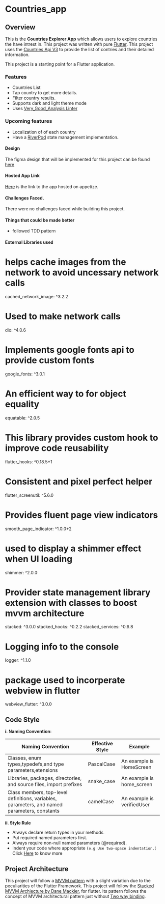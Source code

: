 # Countries_app

 ## Overview 
  This is the **Countries Explorer App** which allows users to explore countries the have intrest in. This project was written with pure [Flutter](https://flutter.dev/).
This project uses the [Countries Api V3](https://restcountries.com/v3.1/all) to provide the list of contries and their detailed information.

This project is a starting point for a Flutter application.

### Features
- Countries List
- Tap country to get more details.
- Filter country results.
- Supports dark and light theme mode
- Uses [Very_Good_Analysis Linter](https://pub.dev/packages/very_good_analysis)

### Upcoming features
- Localization of of each country
- Have a [RiverPod](www.riverpod.dev) state management implementation.

#### Design 
   The figma design that will be implemented for this project can be found [here](https://www.figma.com/proto/v9AXj4VZNnx26fTthrPbhX/Explore?node-id=33%3A1390&scaling=scale-down&page-id=0%3A1&starting-point-node-id=33%3A1390&show-proto-sidebar=1) 

#### Hosted App Link
   [Here](https://appetize.io/embed/amfx2ooztcwy5iusnlayzkhnei) is the link to the app hosted on appetize.

#### Challenges Faced.
   There were no challenges faced while building this project.

#### Things that could be made better
 - followed TDD pattern




#### External Libraries used
  
  # helps cache images from the network to avoid uncessary network calls
  cached_network_image: ^3.2.2

  # Used to make network calls
  dio: ^4.0.6

  # Implements google fonts api to provide custom fonts
  google_fonts: ^3.0.1

  # An efficient way to for object equality
  equatable: ^2.0.5


   # This library provides custom hook to improve code reusability
  flutter_hooks: ^0.18.5+1

  # Consistent and pixel perfect helper
  flutter_screenutil: ^5.6.0

  # Provides fluent page view indicators
  smooth_page_indicator: ^1.0.0+2

  # used to display a shimmer effect when UI loading
  shimmer: ^2.0.0

  # Provider state management library extension with classes to boost mvvm architecture
  stacked: ^3.0.0
  stacked_hooks: ^0.2.2
  stacked_services: ^0.9.8

  # Logging info to the console
  logger: ^1.1.0

  # package used to incorperate webview in flutter
  webview_flutter: ^3.0.0

## Code Style
  **i. Naming Convention:**

|Naming Convention|Effective Style|Example|   
|-----------------|---------------|-------|
|Classes, enum types,typedefs,and type parameters,etensions|PascalCase|An example is HomeScreen|
|Libraries, packages, directories, and source files, import prefixes|snake_case|An example is home_screen|
|Class members, top-level definitions, variables, parameters, and named parameters, constants|camelCase|An example is verifiedUser|


   
**ii. Style Rule**
   * Always declare return types in your methods.
   * Put required named parameters first.
   * Always require non-null named parameters (@required).
   * Indent your code where appropriate `(e.g Use two-space indentation.)`
       Click [Here](https://docs.google.com/document/d/1kgVwGVgKrMXKgxuMowgqsBkFXsJdli-4Zl-oP_NZFoI/edit "Github home") to know more


## Project Architecture
This project will follow a [MVVM pattern](https://www.geeksforgeeks.org/mvvm-model-view-viewmodel-architecture-pattern-in-android/) with a slight variation due to the peculiarities of the Flutter Framework. This project will follow the [Stacked MVVM Archiecture by Dane Mackier](www.filledstacks.com), for flutter. Its pattern follows the concept of MVVM architectural pattern just without [Two way binding](https://developer.android.com/topic/libraries/data-binding/two-way).




